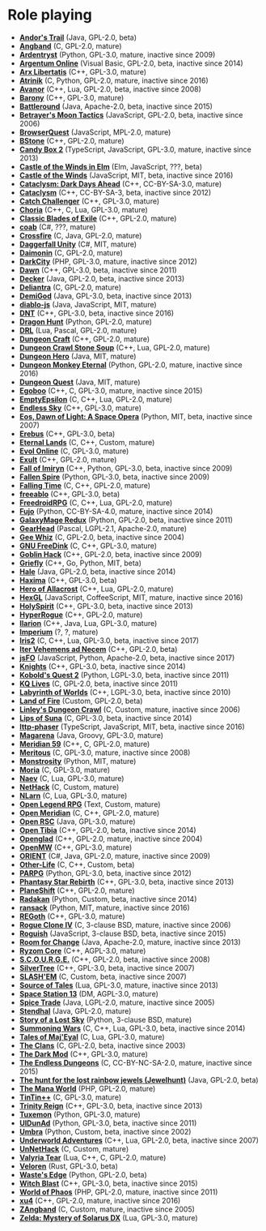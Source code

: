 [comment]: # (autogenerated content, do not edit)
# Role playing

- **[Andor's Trail](andors_trail.md)** (Java, GPL-2.0, beta)
- **[Angband](angband.md)** (C, GPL-2.0, mature)
- **[Ardentryst](ardentryst.md)** (Python, GPL-3.0, mature, inactive since 2009)
- **[Argentum Online](argentum_online.md)** (Visual Basic, GPL-2.0, beta, inactive since 2014)
- **[Arx Libertatis](arx_libertatis.md)** (C++, GPL-3.0, mature)
- **[Atrinik](atrinik.md)** (C, Python, GPL-2.0, mature, inactive since 2016)
- **[Avanor](avanor.md)** (C++, Lua, GPL-2.0, beta, inactive since 2008)
- **[Barony](barony.md)** (C++, GPL-3.0, mature)
- **[Battleround](battleround.md)** (Java, Apache-2.0, beta, inactive since 2015)
- **[Betrayer's Moon Tactics](betrayers_moon_tactics.md)** (JavaScript, GPL-2.0, beta, inactive since 2006)
- **[BrowserQuest](browserquest.md)** (JavaScript, MPL-2.0, mature)
- **[BStone](bstone.md)** (C++, GPL-2.0, mature)
- **[Candy Box 2](candy_box_2.md)** (TypeScript, JavaScript, GPL-3.0, mature, inactive since 2013)
- **[Castle of the Winds in Elm](castle_of_the_winds_in_elm.md)** (Elm, JavaScript, ???, beta)
- **[Castle of the Winds](castle_of_the_winds.md)** (JavaScript, MIT, beta, inactive since 2016)
- **[Cataclysm: Dark Days Ahead](cataclysm_dark_days_ahead.md)** (C++, CC-BY-SA-3.0, mature)
- **[Cataclysm](cataclysm.md)** (C++, CC-BY-SA-3, beta, inactive since 2012)
- **[Catch Challenger](catch_challenger.md)** (C++, GPL-3.0, mature)
- **[Choria](choria.md)** (C++, C, Lua, GPL-3.0, mature)
- **[Classic Blades of Exile](classic_blades_of_exile.md)** (C++, GPL-2.0, mature)
- **[coab](coab.md)** (C#, ???, mature)
- **[Crossfire](crossfire.md)** (C, Java, GPL-2.0, mature)
- **[Daggerfall Unity](daggerfall_unity.md)** (C#, MIT, mature)
- **[Daimonin](daimonin.md)** (C, GPL-2.0, mature)
- **[DarkCity](darkcity.md)** (PHP, GPL-3.0, mature, inactive since 2012)
- **[Dawn](dawn.md)** (C++, GPL-3.0, beta, inactive since 2011)
- **[Decker](decker.md)** (Java, GPL-2.0, beta, inactive since 2013)
- **[Deliantra](deliantra.md)** (C, GPL-2.0, mature)
- **[DemiGod](demigod.md)** (Java, GPL-3.0, beta, inactive since 2013)
- **[diablo-js](diablo-js.md)** (Java, JavaScript, MIT, mature)
- **[DNT](dnt.md)** (C++, GPL-3.0, beta, inactive since 2016)
- **[Dragon Hunt](dragon_hunt.md)** (Python, GPL-2.0, mature)
- **[DRL](drl.md)** (Lua, Pascal, GPL-2.0, mature)
- **[Dungeon Craft](dungeon_craft.md)** (C++, GPL-2.0, mature)
- **[Dungeon Crawl Stone Soup](dungeon_crawl_stone_soup.md)** (C++, Lua, GPL-2.0, mature)
- **[Dungeon Hero](dungeon_hero.md)** (Java, MIT, mature)
- **[Dungeon Monkey Eternal](dungeon_monkey_eternal.md)** (Python, GPL-2.0, mature, inactive since 2016)
- **[Dungeon Quest](dungeon_quest.md)** (Java, MIT, mature)
- **[Egoboo](egoboo.md)** (C++, C, GPL-3.0, mature, inactive since 2015)
- **[EmptyEpsilon](emptyepsilon.md)** (C, C++, Lua, GPL-2.0, mature)
- **[Endless Sky](endless_sky.md)** (C++, GPL-3.0, mature)
- **[Eos, Dawn of Light: A Space Opera](eos_dawn_of_light_a_space_opera.md)** (Python, MIT, beta, inactive since 2007)
- **[Erebus](erebus.md)** (C++, GPL-3.0, beta)
- **[Eternal Lands](eternal_lands.md)** (C, C++, Custom, mature)
- **[Evol Online](evol_online.md)** (C, GPL-3.0, mature)
- **[Exult](exult.md)** (C++, GPL-2.0, mature)
- **[Fall of Imiryn](fall_of_imiryn.md)** (C++, Python, GPL-3.0, beta, inactive since 2009)
- **[Fallen Spire](fallen_spire.md)** (Python, GPL-3.0, beta, inactive since 2009)
- **[Falling Time](falling_time.md)** (C, C++, GPL-2.0, mature)
- **[freeablo](freeablo.md)** (C++, GPL-3.0, beta)
- **[FreedroidRPG](freedroidrpg.md)** (C, C++, Lua, GPL-2.0, mature)
- **[Fujo](fujo.md)** (Python, CC-BY-SA-4.0, mature, inactive since 2014)
- **[GalaxyMage Redux](galaxymage_redux.md)** (Python, GPL-2.0, beta, inactive since 2011)
- **[GearHead](gearhead.md)** (Pascal, LGPL-2.1, Apache-2.0, mature)
- **[Gee Whiz](gee_whiz.md)** (C, GPL-2.0, beta, inactive since 2004)
- **[GNU FreeDink](gnu_freedink.md)** (C, C++, GPL-3.0, mature)
- **[Goblin Hack](goblin_hack.md)** (C++, GPL-2.0, beta, inactive since 2009)
- **[Griefly](griefly.md)** (C++, Go, Python, MIT, beta)
- **[Hale](hale.md)** (Java, GPL-2.0, beta, inactive since 2014)
- **[Haxima](haxima.md)** (C++, GPL-3.0, beta)
- **[Hero of Allacrost](hero_of_allacrost.md)** (C++, Lua, GPL-2.0, mature)
- **[HexGL](hexgl.md)** (JavaScript, CoffeeScript, MIT, mature, inactive since 2016)
- **[HolySpirit](holyspirit.md)** (C++, GPL-3.0, beta, inactive since 2013)
- **[HyperRogue](hyperrogue.md)** (C++, GPL-2.0, mature)
- **[Ilarion](ilarion.md)** (C++, Java, Lua, GPL-3.0, mature)
- **[Imperium](imperium.md)** (?, ?, mature)
- **[Iris2](iris2.md)** (C, C++, Lua, GPL-3.0, beta, inactive since 2017)
- **[Iter Vehemens ad Necem](iter_vehemens_ad_necem.md)** (C++, GPL-2.0, beta)
- **[jsFO](jsfo.md)** (JavaScript, Python, Apache-2.0, beta, inactive since 2017)
- **[Knights](knights.md)** (C++, GPL-3.0, beta, inactive since 2014)
- **[Kobold's Quest 2](kobolds_quest_2.md)** (Python, LGPL-3.0, beta, inactive since 2011)
- **[KQ Lives](kq_lives.md)** (C, GPL-2.0, beta, inactive since 2011)
- **[Labyrinth of Worlds](labyrinth_of_worlds.md)** (C++, LGPL-3.0, beta, inactive since 2010)
- **[Land of Fire](land_of_fire.md)** (Custom, GPL-2.0, beta)
- **[Linley's Dungeon Crawl](linleys_dungeon_crawl.md)** (C, Custom, mature, inactive since 2006)
- **[Lips of Suna](lips_of_suna.md)** (C, GPL-3.0, beta, inactive since 2014)
- **[lttp-phaser](lttp-phaser.md)** (TypeScript, JavaScript, MIT, beta, inactive since 2016)
- **[Magarena](magarena.md)** (Java, Groovy, GPL-3.0, mature)
- **[Meridian 59](meridian_59.md)** (C++, C, GPL-2.0, mature)
- **[Meritous](meritous.md)** (C, GPL-3.0, mature, inactive since 2008)
- **[Monstrosity](monstrosity.md)** (Python, MIT, mature)
- **[Moria](moria.md)** (C, GPL-3.0, mature)
- **[Naev](naev.md)** (C, Lua, GPL-3.0, mature)
- **[NetHack](nethack.md)** (C, Custom, mature)
- **[NLarn](nlarn.md)** (C, Lua, GPL-3.0, mature)
- **[Open Legend RPG](open_legend_rpg.md)** (Text, Custom, mature)
- **[Open Meridian](open_meridian.md)** (C, C++, GPL-2.0, mature)
- **[Open RSC](open_rsc.md)** (Java, GPL-3.0, mature)
- **[Open Tibia](open_tibia.md)** (C++, GPL-2.0, beta, inactive since 2014)
- **[Openglad](openglad.md)** (C++, GPL-2.0, mature, inactive since 2004)
- **[OpenMW](openmw.md)** (C++, GPL-3.0, mature)
- **[ORIENT](orient.md)** (C#, Java, GPL-2.0, mature, inactive since 2009)
- **[Other-Life](other-life.md)** (C, C++, Custom, beta)
- **[PARPG](parpg.md)** (Python, GPL-3.0, beta, inactive since 2012)
- **[Phantasy Star Rebirth](phantasy_star_rebirth.md)** (C++, GPL-3.0, beta, inactive since 2013)
- **[PlaneShift](planeshift.md)** (C++, GPL-2.0, mature)
- **[Radakan](radakan.md)** (Python, Custom, beta, inactive since 2014)
- **[ransack](ransack.md)** (Python, MIT, mature, inactive since 2016)
- **[REGoth](regoth.md)** (C++, GPL-3.0, mature)
- **[Rogue Clone IV](rogue_clone_iv.md)** (C, 3-clause BSD, mature, inactive since 2006)
- **[Roguish](roguish.md)** (JavaScript, 3-clause BSD, beta, inactive since 2015)
- **[Room for Change](room_for_change.md)** (Java, Apache-2.0, mature, inactive since 2013)
- **[Ryzom Core](ryzom_core.md)** (C++, AGPL-3.0, mature)
- **[S.C.O.U.R.G.E.](scourge.md)** (C++, GPL-2.0, beta, inactive since 2008)
- **[SilverTree](silvertree.md)** (C++, GPL-3.0, beta, inactive since 2007)
- **[SLASH'EM](slashem.md)** (C, Custom, beta, inactive since 2007)
- **[Source of Tales](source_of_tales.md)** (Lua, GPL-3.0, mature, inactive since 2013)
- **[Space Station 13](space_station_13.md)** (DM, AGPL-3.0, mature)
- **[Spice Trade](spice_trade.md)** (Java, LGPL-2.0, mature, inactive since 2005)
- **[Stendhal](stendhal.md)** (Java, GPL-2.0, mature)
- **[Story of a Lost Sky](story_of_a_lost_sky.md)** (Python, 3-clause BSD, mature)
- **[Summoning Wars](summoning_wars.md)** (C, C++, Lua, GPL-3.0, beta, inactive since 2014)
- **[Tales of Maj'Eyal](tales_of_majeyal.md)** (C, Lua, GPL-3.0, mature)
- **[The Clans](the_clans.md)** (C, GPL-2.0, beta, inactive since 2003)
- **[The Dark Mod](the_dark_mod.md)** (C++, GPL-3.0, mature)
- **[The Endless Dungeons](the_endless_dungeons.md)** (C, CC-BY-NC-SA-2.0, mature, inactive since 2015)
- **[The hunt for the lost rainbow jewels (Jewelhunt)](the_hunt_for_the_lost_rainbow_jewels_jewelhunt.md)** (Java, GPL-2.0, beta)
- **[The Mana World](the_mana_world.md)** (PHP, GPL-2.0, mature)
- **[TinTin++](tintin.md)** (C, GPL-3.0, mature)
- **[Trinity Reign](trinity_reign.md)** (C++, GPL-3.0, beta, inactive since 2013)
- **[Tuxemon](tuxemon.md)** (Python, GPL-3.0, mature)
- **[UlDunAd](uldunad.md)** (Python, GPL-3.0, beta, inactive since 2011)
- **[Umbra](umbra.md)** (Python, Custom, beta, inactive since 2002)
- **[Underworld Adventures](underworld_adventures.md)** (C++, Lua, GPL-2.0, beta, inactive since 2007)
- **[UnNetHack](unnethack.md)** (C, Custom, mature)
- **[Valyria Tear](valyria_tear.md)** (Lua, C++, C, GPL-2.0, mature)
- **[Veloren](veloren.md)** (Rust, GPL-3.0, beta)
- **[Waste's Edge](wastes_edge.md)** (Python, GPL-2.0, beta)
- **[Witch Blast](witch_blast.md)** (C++, GPL-3.0, beta, inactive since 2015)
- **[World of Phaos](world_of_phaos.md)** (PHP, GPL-2.0, mature, inactive since 2011)
- **[xu4](xu4.md)** (C++, GPL-2.0, mature, inactive since 2016)
- **[ZAngband](zangband.md)** (C, Custom, mature, inactive since 2005)
- **[Zelda: Mystery of Solarus DX](zelda_mystery_of_solarus_dx.md)** (Lua, GPL-3.0, mature)